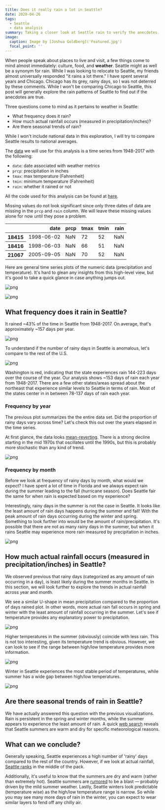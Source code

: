 ```yaml
---
title: Does it really rain a lot in Seattle?
date: 2020-04-26
tags:
  - Seattle
  - data analysis
summary: Taking a closer look at Seattle rain to verify the anecdotes.
image:
  caption: Image by [Joshua Goldberg]('Featured.jpg')
  focal_point: ''
---
```


When people speak about places to live and visit, a few things come to mind almost immediately: culture, food, and __weather__. Seattle might as well be a synonym for rain. While I was looking to relocate to Seattle, my friends almost universally responded "it rains a lot there." I have spent several years and Chicago. Chicago has its grey, rainy days, so I was not deterred by these comments. While I won't be comparing Chicago to Seattle, this post will generally explore the rain patterns of Seattle to find out if the anecdotes are true.

Three questions come to mind as it pertains to weather in Seattle:

- What frequency does it rain?
- How much actual rainfall occurs (measured in precipitation/inches)?
- Are there seasonal trends of rain?

While I won't include national data in this exploration, I will try to compare Seattle results to national averages.

The [data](https://www.kaggle.com/rtatman/did-it-rain-in-seattle-19482017) we will use for this analysis is a time series from 1948-2017 with the following:

- `date`: date associated with weather metrics
- `prcp`: precipitation in inches
- `tmax`: max temperature (Fahrenheit)
- `tmin`: minimum temperature (Fahrenheit)
- `rain`: whether it rained or not

All the code used for this analysis can be found at [here](https://github.com/GoldbergData/seattle-rain/blob/master/seattle_rain.ipynb).

Missing values do not look significant since only three dates of data are missing in the `prcp` and `rain` column. We will leave these missing values alone for now until they pose a problem.

<div>
<style scoped>
    .dataframe tbody tr th:only-of-type {
        vertical-align: middle;
    }

    .dataframe tbody tr th {
        vertical-align: top;
    }

    .dataframe thead th {
        text-align: right;
    }
</style>
<table border="0" class="dataframe">
  <thead>
    <tr style="text-align: right;">
      <th></th>
      <th>date</th>
      <th>prcp</th>
      <th>tmax</th>
      <th>tmin</th>
      <th>rain</th>
    </tr>
  </thead>
  <tbody>
    <tr>
      <th>18415</th>
      <td>1998-06-02</td>
      <td>NaN</td>
      <td>72</td>
      <td>52</td>
      <td>NaN</td>
    </tr>
    <tr>
      <th>18416</th>
      <td>1998-06-03</td>
      <td>NaN</td>
      <td>66</td>
      <td>51</td>
      <td>NaN</td>
    </tr>
    <tr>
      <th>21067</th>
      <td>2005-09-05</td>
      <td>NaN</td>
      <td>70</td>
      <td>52</td>
      <td>NaN</td>
    </tr>
  </tbody>
</table>
</div>



Here are general time series plots of the numeric data (precipitation and temperature). It's hard to glean any insights from this high-level view, but it's good to take a quick glance in case anything jumps out.

![png](./output.png)


![png](./output2.png)


## What frequency does it rain in Seattle?

It rained ~43% of the time in Seattle from 1948-2017. On average, that's approximately ~157 days per year.

![png](./output3.png)


To understand if the number of rainy days in Seattle is anomalous, let's compare to the rest of the U.S.

![png](./national_rainfall.png)


Washington is red, indicating that the state experiences rain 144-223 days over the course of the year. Our analysis shows ~153 days of rain each year from 1948-2017. There are a few other states/areas spread about the northeast that experience similar levels to Seattle in terms of rain. Most of the states center in in between 78-137 days of rain each year.

### Frequency by year
The previous plot summarizes the the entire data set. Did the proportion of rainy days vary across time? Let's check this out over the years elapsed in the time series.

At first glance, the data looks [mean-reverting](https://mathworld.wolfram.com/ReversiontotheMean.html). There is a strong decline starting in the mid 1970s that oscillates until the 1990s, but this is probably more stochastic than any kind of trend.

![png](./output4.png)


### Frequency by month

Before we look at frequency of rainy days by month, what would we expect? I have spent a lot of time in Florida and we always expect rain during the summer leading to the fall (hurricane season). Does Seattle fair the same for when rain is expected based on my experience?

Interestingly, rainy days in the summer is not the case in Seattle. It looks like the least amount of rain days happens during the summer and fall! With the peak amount of rain days occurring during the winter and spring. Something to look further into would be the amount of rain/precipitation. It's possible that there are not as many rainy days in the summer, but when it rains Seattle may experience more rain measured by precipitation in inches.

![png](./output5.png)


## How much actual rainfall occurs (measured in precipitation/inches) in Seattle?

We observed previous that rainy days (categorized as any amount of rain occurring in a day), is least likely during the summer months in Seattle. In this section, we will look further to explore the trends in actual rainfall across year and month.

We see a similar U-shape in mean precipitation compared to the proportion of days rained plot. In other words, more actual rain fall occurs in spring and winter with the least amount of rainfall occurring in the summer. Let's see if temperature provides any explanatory power to precipitation.

![png](./output6.png)


Higher temperatures in the summer (obviously) coincide with less rain. This is not too interesting, given its temperature trend is obvious. However, we can look to see if the range between high/low temperature provides more information.

![png](./output7.png)


Winter in Seattle experiences the most stable period of temperatures, while summer has a wide gap between high/low temperatures.

![png](./output8.png)


## Are there seasonal trends of rain in Seattle?

We have actually answered this question with the previous visualizations. Rain is persistent in the spring and winter months, while the summer appears to experience the least amount of rain. A quick [web search](https://cliffmass.blogspot.com/2015/02/why-is-northwest-warm-and-california.html) reveals that Seattle summers are warm and dry for specific meteorological reasons.

## What can we conclude?

Generally speaking, Seattle experiences a high number of 'rainy' days compared to the rest of the country. However, if we look at actual rainfall, [Seattle ranks](http://www.usa.com/rank/us--average-precipitation--state-rank.htm) in the middle of the pack.

Additionally, it's useful to know that the summers are dry and warm (rather than extremely hot). Seattle summers are [rumored](https://www.thrillist.com/entertainment/seattle/17-reasons-seattle-summers-dominate-all-other-summers) to be a blast — probably driven by the mild summer weather. Lastly, Seattle winters look predictable (temperature wise) as the high/low temperature range is narrow. So while you may see many more days of rain in the winter, you can expect to wear similar layers to fend off any chilly air.
